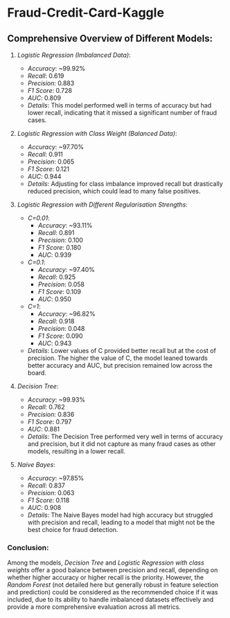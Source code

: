 # Fraud-Credit-Card-Kaggle
## Comprehensive Overview of Different Models:

1. *Logistic Regression (Imbalanced Data)*:
   - *Accuracy*: ~99.92%
   - *Recall*: 0.619
   - *Precision*: 0.883
   - *F1 Score*: 0.728
   - *AUC*: 0.809
   - *Details*: This model performed well in terms of accuracy but had lower recall, indicating that it missed a significant number of fraud cases.

2. *Logistic Regression with Class Weight (Balanced Data)*:
   - *Accuracy*: ~97.70%
   - *Recall*: 0.911
   - *Precision*: 0.065
   - *F1 Score*: 0.121
   - *AUC*: 0.944
   - *Details*: Adjusting for class imbalance improved recall but drastically reduced precision, which could lead to many false positives.

3. *Logistic Regression with Different Regularisation Strengths*:
   - *C=0.01*:
     - *Accuracy*: ~93.11%
     - *Recall*: 0.891
     - *Precision*: 0.100
     - *F1 Score*: 0.180
     - *AUC*: 0.939
   - *C=0.1*:
     - *Accuracy*: ~97.40%
     - *Recall*: 0.925
     - *Precision*: 0.058
     - *F1 Score*: 0.109
     - *AUC*: 0.950
   - *C=1*:
     - *Accuracy*: ~96.82%
     - *Recall*: 0.918
     - *Precision*: 0.048
     - *F1 Score*: 0.090
     - *AUC*: 0.943
   - *Details*: Lower values of C provided better recall but at the cost of precision. The higher the value of C, the model leaned towards better accuracy and AUC, but precision remained low across the board.

4. *Decision Tree*:
   - *Accuracy*: ~99.93%
   - *Recall*: 0.762
   - *Precision*: 0.836
   - *F1 Score*: 0.797
   - *AUC*: 0.881
   - *Details*: The Decision Tree performed very well in terms of accuracy and precision, but it did not capture as many fraud cases as other models, resulting in a lower recall.

5. *Naive Bayes*:
   - *Accuracy*: ~97.85%
   - *Recall*: 0.837
   - *Precision*: 0.063
   - *F1 Score*: 0.118
   - *AUC*: 0.908
   - *Details*: The Naive Bayes model had high accuracy but struggled with precision and recall, leading to a model that might not be the best choice for fraud detection.

### Conclusion:
Among the models, *Decision Tree* and *Logistic Regression with class weights* offer a good balance between precision and recall, depending on whether higher accuracy or higher recall is the priority. However, the *Random Forest* (not detailed here but generally robust in feature selection and prediction) could be considered as the recommended choice if it was included, due to its ability to handle imbalanced datasets effectively and provide a more comprehensive evaluation across all metrics.
